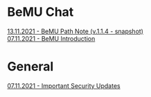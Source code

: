 # BeMU Chat <!-- {docsify-ignore-all} -->

[13.11.2021 - BeMU Path Note (v.1.1.4 - snapshot) ](/mds/bemu/bemu_patch_1_1_4.md) </br>
[07.11.2021 - BeMU Introduction ](/mds/bemu/bemu_indr.md) </br>


# General

[07.11.2021 - Important Security Updates](/mds/news/important_security_updates.md) </br>



